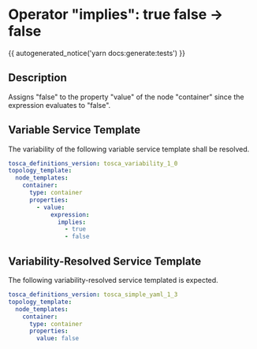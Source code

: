 # Operator "implies": true false -> false

{{ autogenerated_notice('yarn docs:generate:tests') }}

## Description

Assigns "false" to the property "value" of the node "container" since the expression evaluates to "false".

## Variable Service Template

The variability of the following variable service template shall be resolved.

```yaml linenums="1"
tosca_definitions_version: tosca_variability_1_0
topology_template:
  node_templates:
    container:
      type: container
      properties:
        - value:
            expression:
              implies:
                - true
                - false
```




## Variability-Resolved Service Template

The following variability-resolved service templated is expected.

```yaml linenums="1"
tosca_definitions_version: tosca_simple_yaml_1_3
topology_template:
  node_templates:
    container:
      type: container
      properties:
        value: false
```

